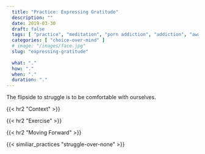 ```yaml
---
  title: "Practice: Expressing Gratitude"
  description: ""
  date: 2019-03-30
  draft: false
  tags: [ "practice", "meditation", "porn addiction", "addiction", "awareness", "awareness exercises", "perspective", "nofap", "neverfap", "neverfap deluxe" ]
  categories: [ "choice-over-mind" ]
  # image: "/images/face.jpg"
  slug: "expressing-gratitude"
  
  what: "."
  how: "."
  when: "."
  duration: "."
---
```


The flipside to struggle is to be comfortable with ourselves.

{{< hr2 "Context" >}}


{{< hr2 "Exercise" >}}


{{< hr2 "Moving Forward" >}}

 

{{< similiar_practices "struggle-over-none" >}}


<!-- 
{{< hr2 "Additional Resources" >}}  -->

<!-- maybe link to other  -->

